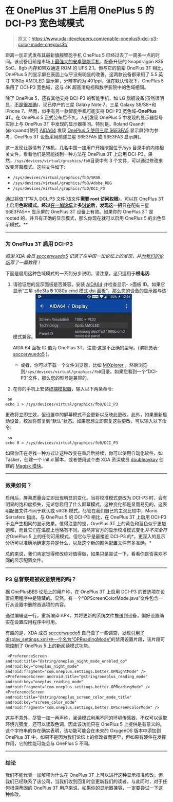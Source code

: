 # 在 OnePlus 3T 上启用 OnePlus 5 的 DCI-P3 宽色域模式

> 原文：<https://www.xda-developers.com/enable-oneplus5-dci-p3-color-mode-oneplus3t/>

距离一加正式发布其最新旗舰智能手机 OnePlus 5 已经过去了一周多一点的时间。该设备目前是市场上[最强大的安卓智能手机](https://www.xda-developers.com/oneplus-5-xda-first-impressions-upgrade/)，配备升级的 Snapdragon 835 SoC、8gb 内存和带双通道 ROM 的 UFS 2.1。但与它的前辈 OnePlus 3T 相比，OnePlus 5 的显示屏在表面上似乎没有明显的改善。这两款设备都采用了 5.5 英寸 1080p AMOLED 显示屏，分辨率约为 401ppi，但在默认情况下，OnePlus 5 采用了 DCI-P3 宽色域，这与 4K 超高清电视和数字影院中的色域相同。

除了 OnePlus 5，还有其他支持 DCI-P3 的智能手机，如 LG 旗舰设备(虽然很明显，[不是很准确](http://www.anandtech.com/show/10286/the-97-ipad-pro-review/4))、现已停产的三星 Galaxy Note 7、三星 Galaxy S8/S8+和 iPhone 7。然而，似乎有另一款智能手机可能支持 DCI-P3 宽色域-**OnePlus 3T**。在 OnePlus 5 正式公布后不久，人们发现 OnePlus 5 中发现的显示器型号实际上与 OnePlus 3T 中发现的显示器相同。特别是，Roland Quandt (@rquandt)使用 [AIDA64](https://play.google.com/store/apps/details?id=com.finalwire.aida64&hl=en) 发现 [OnePlus 5 使用三星 S6E3FA5](https://twitter.com/rquandt/status/877335126463492098) 显示屏(作为参考，OnePlus 3T 设备采用前述三星 S6E3FA5 或 S6E3FA3 显示屏)。

这一发现让事情有了转机，几名中国一加用户开始挖掘位于/sys 目录中的内核相关文件，看看他们是否能找到一种方法在 OnePlus 3T 上启用 DCI-P3。果然，`/sys/devices/virtual/graphics/fb0`目录中有 3 个文件，可以通过修改来改变屏幕模式。这些文件如下:

*   `/sys/devices/virtual/graphics/fb0/SRGB`
*   `/sys/devices/virtual/graphics/fb0/Adobe_RBG`
*   `/sys/devices/virtual/graphics/fb0/DCI_P3`

通过将值“1”写入 DCI_P3 文件(该文件**需要 root 访问权限**)，可以在 OnePlus 3T 上启用**色彩模式。经过[在](http://oneplusbbs.com/forum.php?mod=viewthread&tid=3517298&extra=page%3D1&mobile=2)[一加论坛](http://www.oneplusbbs.com/thread-3514596-1-3.html)上多[讨论](http://www.oneplusbbs.com/thread-3514252-1-1.html)后，发现这一招**只在配有三星 S6E3FA5** 显示屏的 OnePlus 3T 设备上有效。如果你的 OnePlus 3T 是 rooted 的，并且有正确的显示模式，那么你现在就可以启用 OnePlus 5 的出色显示模式。**

* * *

### 为 OnePlus 3T 启用 DCI-P3

*感谢 XDA 会员 [soccerwuedo5](https://forum.xda-developers.com/member.php?u=4232718) 记录了在中国一加论坛上的发现，并[为我们的论坛](https://forum.xda-developers.com/oneplus-3t/how-to/enable-dci-p3-op3t-s6e3fa5-display-panel-t3628783)写了一篇教程！*

下面是启用这种色域模式的一系列分步说明。请注意，这只适用于**根电话**:

1.  请验证您的显示面板是否兼容。安装 [AIDA64](https://play.google.com/store/apps/details?id=com.finalwire.aida64&hl=en) 并检查显示- >面板 ID。如果它显示“三星 s6e3fa **5** 1080p cmd 模式 dsi 面板”，那么您的设备的显示器与该模式兼容。<picture>![](img/a917beb6791756822f2214e4e9ade1e7.png)</picture>

    AIDA 64 面板 ID 值为 OnePlus 3T。注意:这是不正确的型号。(演职员表: [soccerwuedo5](https://forum.xda-developers.com/member.php?u=4232718) )。

    *   或者，你可以下载一个文件浏览器，比如 [MiXplorer](https://forum.xda-developers.com/showthread.php?t=1523691) ，然后浏览到`/sys/devices/virtual/graphics/fb0`目录。如果您看到一个“DCI-P3”文件，那么您的型号是兼容的。
2.  在你的手机上安装[终端模拟器](https://play.google.com/store/apps/details?id=jackpal.androidterm)，输入以下两条命令:

```
 su
echo 1 > /sys/devices/virtual/graphics/fb0/DCI_P3 
```

更改将立即生效，但设置中的屏幕模式不会更新以反映此更改。此外，如果重新启动设备，校准将恢复到“默认”状态。如果您想立即恢复这些更改，可以输入以下命令:

```
 su
echo 0 > /sys/devices/virtual/graphics/fb0/DCI_P3 
```

如果你正在寻找一种方式让这种改变在重启后持续，你可以使用自动化软件，如 Tasker，创建一个 init.d 脚本，或者使用这个由 XDA 资深成员 [doubleaykay](https://forum.xda-developers.com/member.php?u=5535848) 创建的 [Magisk 模块](https://forum.xda-developers.com/showpost.php?p=72842349&postcount=11)。

* * *

### 效果如何？

启用后，屏幕质量会立即出现明显的变化。当将校准模式更改为 DCI-P3 时，会有明显的饱和度损失，无论您启用了什么屏幕模式，这种变化都是显而易见的，这表明配置文件不同于默认或 sRGB 模式。尽管在我们自己的主观比较中，Mario Serrafero 指出，与 OnePlus 5 的 DCI-P3 相比，在 OnePlus 3T 上启用 DCI-P3 不会产生相同的显示效果。值得注意的是，OnePlus 3T 上的黄色和蓝色似乎更加饱和，而且它们在温度上也略有不同。虽然非官方的显示校准模式变化*并不完全符合*OnePlus 5 上的任何可用模式，但它似乎是最接近 DCI-P3 的*。更深入的显示分析可以准确地确定差异是什么，以及这个新的颜色配置文件有多准确。*

总的来说，我们肯定觉得修改绝对值得做，如果只是尝试一下，看看你是否喜欢不同的显示配置文件。

* * *

### P3 总督察是被故意禁用的吗？

据 OnePlusBBS 论坛上的用户称，在 OnePlus 3T 上启用 DCI-P3 的首选项在设置应用程序中是隐藏的。显然，有一个“OPScreenColorMode.java”文件包含一行从设置中删除首选项的内容。

通过编辑这一行，重新编译 APK，并将更新的系统文件推送到设备，偏好设置确实在设置应用程序中可用。

有趣的是，XDA 成员 [soccerwuedo5](https://forum.xda-developers.com/member.php?u=4232718) 自己做了一些调查，发现[引用了 display_settings.xml 中一个名为“OPReadingMode”](https://forum.xda-developers.com/showpost.php?p=72841732&postcount=9)的禁用设置片段，该片段可能控制了 OnePlus 5 上的新阅读模式功能。

```
 <PreferenceScreen android:title="@string/oneplus_night_mode_enabled_op" android:key="oneplus_night_mode" android:fragment="com.oneplus.settings.better.OPNightMode" />
<PreferenceScreen android:title="@string/oneplus_reading_mode" android:key="oneplus_reading_mode" android:fragment="com.oneplus.settings.better.OPReadingMode" />
<PreferenceScreen android:title="@string/oneplus_screen_color_mode_title" android:key="screen_color_mode" android:fragment="com.oneplus.settings.better.OPScreenColorMode" /> 
```

这并不意外，尽管一加一再声称，阅读模式利用不同的环境传感器，不仅可以读取环境光强度，还可以读取色调，因此该功能只在 OnePlus 5 上提供是有意义的。这个字符串的存在确实表明，该功能可能会在未来的 OxygenOS 版本中添加到 OnePlus 3T 中，如果不是因为我们论坛上的修改者而更早，但如果有硬件在发挥作用，它的性能可能会与 OnePlus 5 不同。

* * *

### 结论

我们不能代表一加解释为什么在 OnePlus 3T 上可以进行这种显示校准修改，但我们已经联系了该公司，当我们收到回复时会更新我们的读者。与此同时，对于任何根深蒂固的 OnePlus 3T 用户来说，如果你的显示器兼容，一定要尝试一下这种修改。